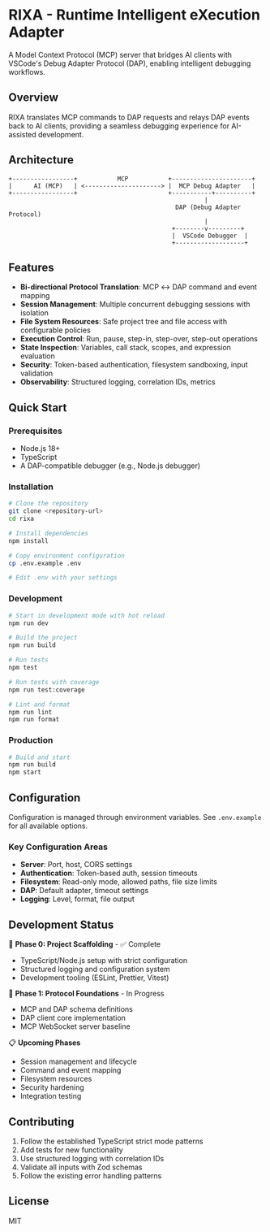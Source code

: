 # RIXA - Runtime Intelligent eXecution Adapter

A Model Context Protocol (MCP) server that bridges AI clients with VSCode's Debug Adapter Protocol (DAP), enabling intelligent debugging workflows.

## Overview

RIXA translates MCP commands to DAP requests and relays DAP events back to AI clients, providing a seamless debugging experience for AI-assisted development.

## Architecture

```
+-----------------+           MCP           +----------------------+
|      AI (MCP)   | <---------------------> |  MCP Debug Adapter   |
+-----------------+                         +-----------+----------+
                                                      |
                                              DAP (Debug Adapter Protocol)
                                                      |
                                             +--------v---------+
                                             |  VSCode Debugger  |
                                             +-------------------+
```

## Features

- **Bi-directional Protocol Translation**: MCP ↔ DAP command and event mapping
- **Session Management**: Multiple concurrent debugging sessions with isolation
- **File System Resources**: Safe project tree and file access with configurable policies
- **Execution Control**: Run, pause, step-in, step-over, step-out operations
- **State Inspection**: Variables, call stack, scopes, and expression evaluation
- **Security**: Token-based authentication, filesystem sandboxing, input validation
- **Observability**: Structured logging, correlation IDs, metrics

## Quick Start

### Prerequisites

- Node.js 18+ 
- TypeScript
- A DAP-compatible debugger (e.g., Node.js debugger)

### Installation

```bash
# Clone the repository
git clone <repository-url>
cd rixa

# Install dependencies
npm install

# Copy environment configuration
cp .env.example .env

# Edit .env with your settings
```

### Development

```bash
# Start in development mode with hot reload
npm run dev

# Build the project
npm run build

# Run tests
npm test

# Run tests with coverage
npm run test:coverage

# Lint and format
npm run lint
npm run format
```

### Production

```bash
# Build and start
npm run build
npm start
```

## Configuration

Configuration is managed through environment variables. See `.env.example` for all available options.

### Key Configuration Areas

- **Server**: Port, host, CORS settings
- **Authentication**: Token-based auth, session timeouts
- **Filesystem**: Read-only mode, allowed paths, file size limits
- **DAP**: Default adapter, timeout settings
- **Logging**: Level, format, file output

## Development Status

🚧 **Phase 0: Project Scaffolding** - ✅ Complete
- TypeScript/Node.js setup with strict configuration
- Structured logging and configuration system
- Development tooling (ESLint, Prettier, Vitest)

🔄 **Phase 1: Protocol Foundations** - In Progress
- MCP and DAP schema definitions
- DAP client core implementation
- MCP WebSocket server baseline

📋 **Upcoming Phases**
- Session management and lifecycle
- Command and event mapping
- Filesystem resources
- Security hardening
- Integration testing

## Contributing

1. Follow the established TypeScript strict mode patterns
2. Add tests for new functionality
3. Use structured logging with correlation IDs
4. Validate all inputs with Zod schemas
5. Follow the existing error handling patterns

## License

MIT
